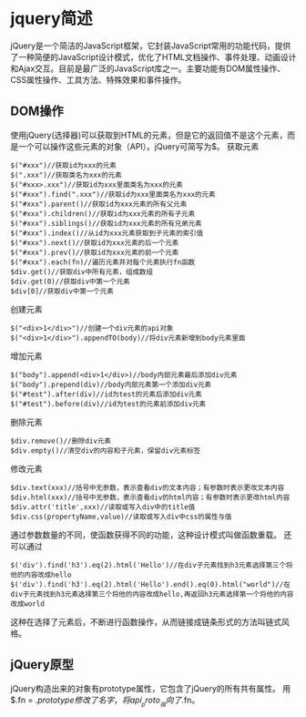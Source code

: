 # jquery简述
jQuery是一个简洁的JavaScript框架，它封装JavaScript常用的功能代码，提供了一种简便的JavaScript设计模式，优化了HTML文档操作、事件处理、动画设计和Ajax交互。目前是最广泛的JavaScript库之一。主要功能有DOM属性操作、CSS属性操作、工具方法、特殊效果和事件操作。
## DOM操作
使用jQuery(选择器)可以获取到HTML的元素，但是它的返回值不是这个元素，而是一个可以操作这些元素的对象（API）。jQuery可简写为$。
获取元素

```
$("#xxx")//获取id为xxx的元素
$(".xxx")//获取类名为xxx的元素
$("#xxx>.xxx")//获取id为xxx里面类名为xxx的元素
$("#xxx").find(".xxx")//获取id为xxx里面类名为xxx的元素
$("#xxx").parent()//获取id为xxx元素的所有父元素
$("#xxx").children()//获取id为xxx元素的所有子元素
$("#xxx").siblings()//获取id为xxx元素的所有兄弟元素
$("#xxx").index()//从id为xxx元素获取到子元素的索引值
$("#xxx").next()//获取id为xxx元素的后一个元素
$("#xxx").prev()//获取id为xxx元素的前一个元素
$("#xxx").each(fn)//遍历元素并对每个元素执行fn函数
$div.get()//获取div中所有元素，组成数组
$div.get(0)//获取div中第一个元素
$div[0]//获取div中第一个元素
```
创建元素
```
$("<div>1</div>")//创建一个div元素的api对象
$("<div>1</div>").appendTO(body)//将div元素新增到body元素里面
```
增加元素
```
$("body").append(<div>1</div>)//body内部元素最后添加div元素
$("body").prepend(div)//body内部元素第一个添加div元素
$("#test").after(div)//id为test的元素后添加div元素
$("#test").before(div)//id为test的元素前添加div元素
```
删除元素
```
$div.remove()//删除div元素
$div.empty()//清空div的内容和子元素，保留div元素标签
```
修改元素
```
$div.text(xxx)//括号中无参数，表示查看div的文本内容；有参数时表示更改文本内容
$div.html(xxx)//括号中无参数，表示查看div的html内容；有参数时表示更改html内容
$div.attr('title',xxx)//读取或写入div中的title值
$div.css(propertyName,value)//读取或写入div中css的属性与值
```
通过参数数量的不同，使函数获得不同的功能，这种设计模式叫做函数重载。
还可以通过

    $('div').find('h3').eq(2).html('Hello')//在div子元素找到h3元素选择第三个将他的内容改成hello
    $('div').find('h3').eq(2).html('Hello').end().eq(0).html("world")//在div子元素找到h3元素选择第三个将他的内容改成hello,再返回h3元素选择第一个将他的内容改成world

这种在选择了元素后，不断进行函数操作，从而链接成链条形式的方法叫链式风格。

## jQuery原型
jQuery构造出来的对象有prototype属性，它包含了jQuery的所有共有属性。
用$.fn = $.prototype修改了名字，将api__proto__指向了$.fn。



